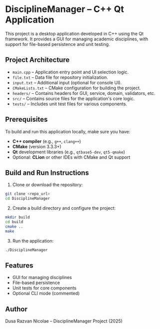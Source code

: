 # DisciplineManager – C++ Qt Application

This project is a desktop application developed in C++ using the Qt framework. It provides a GUI for managing academic disciplines, with support for file-based persistence and unit testing.

## Project Architecture

- `main.cpp` – Application entry point and UI selection logic.
- `file.txt` – Data file for repository initialization.
- `input.txt` – Additional input (optional for console UI).
- `CMakeLists.txt` – CMake configuration for building the project.
- `headers/` – Contains headers for GUI, service, domain, validators, etc.
- `src/` – Contains source files for the application's core logic.
- `tests/` – Includes unit test files for various components.

## Prerequisites

To build and run this application locally, make sure you have:

- **C++ compiler** (e.g., `g++`, `clang++`)
- **CMake** (version 3.3.3+)
- **Qt** development libraries (e.g., `qtbase5-dev`, `qt5-qmake`)
- Optional: **CLion** or other IDEs with CMake and Qt support

## Build and Run Instructions

1. Clone or download the repository:

```bash
git clone <repo_url>
cd DisciplineManager
```

2. Create a build directory and configure the project:

```bash
mkdir build
cd build
cmake ..
make
```

3. Run the application:

```bash
./DisciplineManager
```

## Features

- GUI for managing disciplines
- File-based persistence
- Unit tests for core components
- Optional CLI mode (commented)

## Author

Dusa Razvan Nicolae – DisciplineManager Project (2025)
